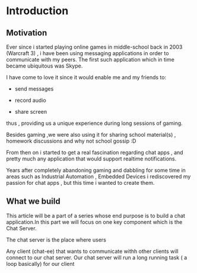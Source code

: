 # Introduction

## Motivation

Ever since i started playing online games in middle-school back in 2003 (Warcraft 3) , i have been using messaging applications in order to communicate with my peers. The first such application  which in time became ubiquitous was Skype.

I have come to love it since it would enable me and  my friends to:

* send messages
* record audio

* share screen

thus , providing us a unique experience during long sessions of gaming.

Besides gaming ,we were also using it  for sharing school material(s) , homework discussions and why not school gossip :D

From then on i started to get a real fascination regarding chat apps , and pretty much any application that would support realtime notifications.

Years after completely abandoning gaming and dabbling for some time in areas such as Industrial Automation , Embedded Devices i rediscovered my passion for chat apps , but this time i wanted to create them.


## What we build


This article will be a part of a series whose end purpose is to build a chat application.In this part we will focus on one key component which is the Chat Server.

The chat server is the place where users 

Any client (chat-ee) that wants to communicate withh other clients will connect to our chat server. Our chat server will run a long running task ( a loop basically)  for our client
